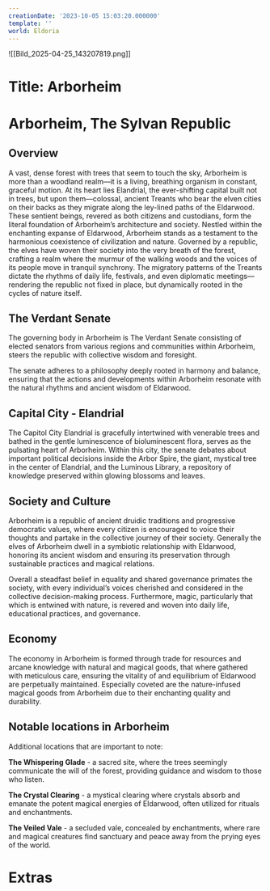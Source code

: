 ```yaml
---
creationDate: '2023-10-05 15:03:20.000000'
template: ''
world: Eldoria
---
```

![[Bild_2025-04-25_143207819.png]]

# Title: Arborheim

# Arborheim, The Sylvan Republic
## Overview
A vast, dense forest with trees that seem to touch the sky, Arborheim is more than a woodland realm—it is a living, breathing organism in constant, graceful motion. At its heart lies Elandrial, the ever-shifting capital built not in trees, but upon them—colossal, ancient Treants who bear the elven cities on their backs as they migrate along the ley-lined paths of the Eldarwood. These sentient beings, revered as both citizens and custodians, form the literal foundation of Arborheim’s architecture and society.
Nestled within the enchanting expanse of Eldarwood, Arborheim stands as a testament to the harmonious coexistence of civilization and nature. Governed by a republic, the elves have woven their society into the very breath of the forest, crafting a realm where the murmur of the walking woods and the voices of its people move in tranquil synchrony. The migratory patterns of the Treants dictate the rhythms of daily life, festivals, and even diplomatic meetings—rendering the republic not fixed in place, but dynamically rooted in the cycles of nature itself.
## The Verdant Senate
The governing body in Arborheim is The Verdant Senate consisting of elected senators from various regions and communities within Arborheim, steers the republic with collective wisdom and foresight.

The senate adheres to a philosophy deeply rooted in harmony and balance, ensuring that the actions and developments within Arborheim resonate with the natural rhythms and ancient wisdom of Eldarwood.
## Capital City - Elandrial
The Capitol City Elandrial is gracefully intertwined with venerable trees and bathed in the gentle luminescence of bioluminescent flora, serves as the pulsating heart of Arborheim. Within this city, the senate debates about important political decisions inside the Arbor Spire, the giant, mystical tree in the center of Elandrial, and the Luminous Library, a repository of knowledge preserved within glowing blossoms and leaves.
## Society and Culture
Arborheim is a republic of ancient druidic traditions and progressive democratic values, where every citizen is encouraged to voice their thoughts and partake in the collective journey of their society. Generally the elves of Arborheim dwell in a symbiotic relationship with Eldarwood, honoring its ancient wisdom and ensuring its preservation through sustainable practices and magical relations.

Overall a steadfast belief in equality and shared governance primates the society, with every individual’s voices cherished and considered in the collective decision-making process. Furthermore, magic, particularly that which is entwined with nature, is revered and woven into daily life, educational practices, and governance.
## Economy
The economy in Arborheim is formed through trade for resources and arcane knowledge with natural and magical goods, that where gathered with meticulous care, ensuring the vitality of and equilibrium of Eldarwood are perpetually maintained. Especially coveted are the nature-infused magical goods from Arborheim due to their enchanting quality and durability.

## Notable locations in Arborheim
Additional locations that are important to note:

**The Whispering Glade** - a sacred site, where the trees seemingly communicate the will of the forest, providing guidance and wisdom to those who listen.

**The Crystal Clearing** - a mystical clearing where crystals absorb and emanate the potent magical energies of Eldarwood, often utilized for rituals and enchantments.

**The Veiled Vale** - a secluded vale, concealed by enchantments, where rare and magical creatures find sanctuary and peace away from the prying eyes of the world.

# Extras

